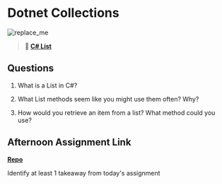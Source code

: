 # Dotnet Collections

![replace_me](https://codeworks.blob.core.windows.net/public/assets/img/illustrations/placeholder.svg)

> **📖 [C# List](https://codeworksacademy.com/fs-student-guide/resources/wk10/02-List-Methods)**

## Questions

1. What is a List in C#?

2. What List methods seem like you might use them often? Why?

3. How would you retrieve an item from a list? What method could you use?

## Afternoon Assignment Link

**[Repo](https://github.com/LucasPlummer/<ASSIGNMENT_REPO>)**

Identify at least 1 takeaway from today's assignment
